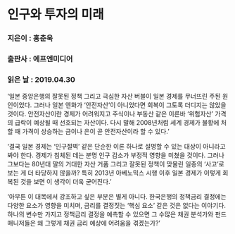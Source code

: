 # 인구와 투자의 미래
### 지은이 : 홍춘욱
### 출판사 : 에프엔미디어
### 읽은 날 : 2019.04.30

‘일본 중앙은행의 잘못된 정책 그리고 극심한 자산 버블이 일본 경제를 무너뜨린 주된 원인이었다. 그러나 일본 엔화가 ‘안전자산’이 아니었다면 회복이 그토록 더디지는 않았을 것이다. 안전자산이란 경제가 어려워지고 주식이나 부동산 같은 이른바 ‘위험자산’ 가격의 급락이 예상될 때 선호되는 자산이다. 다시 말해 2008년처럼 세계 경제가 불황에 처할 때 가격이 상승하는 금이나 은이 곧 안전자산이라 할 수 있다.’

‘결국 일본 경제는 ‘인구절벽’ 같은 단순한 이론 하나로 설명할 수 있는 대상이 아니라고 봐야 한다. 경제가 침체된 데는 분명 인구 감소가 부정적 영향을 미쳤을 것이다. 그러나 그보다는 80년대 말의 거대한 자산 거품 그리고 잘못된 정책이 맞물린 일종의 ‘사고’로 보는 게 더 타당하지 않을까? 특히 2013년 아베노믹스 시행 이후 일본 경제가 이렇게 회복된 것을 보면 이 생각이 더욱 굳어진다.’

‘아무튼 이 대목에서 강조하고 싶은 부분은 별게 아니다. 한국은행의 정책금리 결정에는 다양한 요소가 영향을 미치며, 금리를 결정짓는 ‘핵심 요소’ 같은 것은 없다는 이야기다. 하나의 변수만 가지고 정책금리 결정을 예측할 수 있으면 그 수많은 채권 분석가와 펀드 매니저들은 왜 그렇게 채권 금리 예상에 어려움을 겪겠는가?’